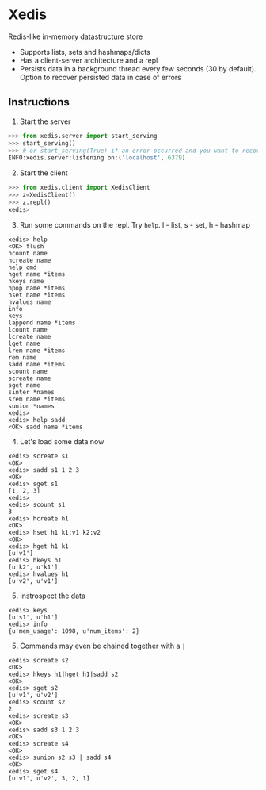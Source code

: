 # Xedis
Redis-like in-memory datastructure store
* Supports lists, sets and hashmaps/dicts
* Has a client-server architecture and a repl
* Persists data in a background thread every few seconds (30 by default). Option to recover persisted data in case of errors


## Instructions
1) Start the server
```python
>>> from xedis.server import start_serving
>>> start_serving()
>>> # or start_serving(True) if an error occurred and you want to recover persisted data
INFO:xedis.server:listening on:('localhost', 6379)
```
2) Start the client
```python
>>> from xedis.client import XedisClient
>>> z=XedisClient()
>>> z.repl()
xedis> 
```
3) Run some commands on the repl. Try `help`. l - list, s - set, h - hashmap
```
xedis> help
<OK> flush
hcount name
hcreate name
help cmd
hget name *items
hkeys name
hpop name *items
hset name *items
hvalues name
info
keys
lappend name *items
lcount name
lcreate name
lget name
lrem name *items
rem name
sadd name *items
scount name
screate name
sget name
sinter *names
srem name *items
sunion *names
xedis> 
xedis> help sadd
<OK> sadd name *items
```
4) Let's load some data now
```
xedis> screate s1
<OK>
xedis> sadd s1 1 2 3
<OK>
xedis> sget s1
[1, 2, 3]
xedis> 
xedis> scount s1
3
xedis> hcreate h1
<OK>
xedis> hset h1 k1:v1 k2:v2
<OK>
xedis> hget h1 k1
[u'v1']
xedis> hkeys h1
[u'k2', u'k1']
xedis> hvalues h1
[u'v2', u'v1']
```
5) Instrospect the data
```
xedis> keys
[u's1', u'h1']
xedis> info
{u'mem_usage': 1098, u'num_items': 2}
```
5) Commands may even be chained together with a `|`
```
xedis> screate s2
<OK>
xedis> hkeys h1|hget h1|sadd s2
<OK>
xedis> sget s2
[u'v1', u'v2']
xedis> scount s2
2
xedis> screate s3
<OK>
xedis> sadd s3 1 2 3
<OK>
xedis> screate s4
<OK>
xedis> sunion s2 s3 | sadd s4
<OK>
xedis> sget s4
[u'v1', u'v2', 3, 2, 1]
```
